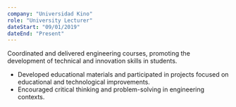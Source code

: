 ```yaml
---
company: "Universidad Kino"
role: "University Lecturer"
dateStart: "09/01/2019"
dateEnd: "Present"
---
```


Coordinated and delivered engineering courses, promoting the development of technical and innovation skills in students.

- Developed educational materials and participated in projects focused on educational and technological improvements.
- Encouraged critical thinking and problem-solving in engineering contexts.